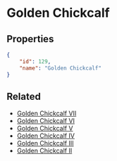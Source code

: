 # Golden Chickcalf

<no description available>

## Properties

```json
{
    "id": 129,
    "name": "Golden Chickcalf"
}
```

## Related

- [Golden Chickcalf VII](../items/8556-golden-chickcalf-vii.md)
- [Golden Chickcalf VI](../items/8555-golden-chickcalf-vi.md)
- [Golden Chickcalf V](../items/8554-golden-chickcalf-v.md)
- [Golden Chickcalf IV](../items/8553-golden-chickcalf-iv.md)
- [Golden Chickcalf III](../items/8552-golden-chickcalf-iii.md)
- [Golden Chickcalf II](../items/8551-golden-chickcalf-ii.md)

